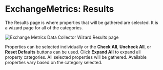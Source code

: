 # ExchangeMetrics: Results

The Results page is where properties that will be gathered are selected. It is a wizard page for all
of the categories.

![Exchange Metrics Data Collector Wizard Results page](/img/product_docs/accessanalyzer/12.0/admin/datacollector/exchangemetrics/results.webp)

Properties can be selected individually or the **Check All**, **Uncheck All**, or **Reset Defaults**
buttons can be used. Click **Expand All** to expand all property categories. All selected properties
will be gathered. Available properties vary based on the category selected.
